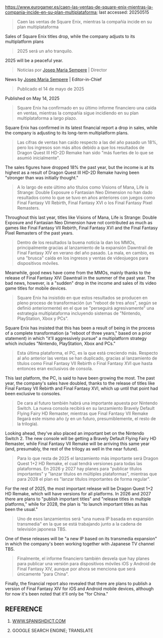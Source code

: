 https://www.eurogamer.es/caen-las-ventas-de-square-enix-mientras-la-compania-incide-en-su-plan-multiplataforma; last accessed: 20250515

> Caen las ventas de Square Enix, mientras la compañía incide en su plan multiplataforma

Sales of Square Enix titles drop, while the company adjusts to its multiplatform plans

> 2025 será un año tranquilo.

2025 will be a peaceful year.

> Noticias por [Josep Maria Sempere](https://www.eurogamer.es/authors/josep-maria-sempere) | Director

News by [Josep Maria Sempere](https://www.eurogamer.es/authors/josep-maria-sempere) | Editor-in-Chief

> Publicado el 14 de mayo de 2025

Published on May 14, 2025

> Square Enix ha confirmado en su último informe financiero una caída en ventas, mientras la compañía sigue incidiendo en su plan multiplataforma a largo plazo.

Square Enix has confirmed in its latest financial report a drop in sales, while the company is adjusting to its long-term multiplatform plans.

> Las cifras de ventas han caído respecto a las del año pasado un 18%, pero los ingresos son más altos debido a que los resultados de Dragon Quest III HD-2D Remake han sido "más fuertes de lo que se asumió inicialmente".

The sales figures have dropped 18% the past year, but the income is at its highest as a result of Dragon Quest III HD-2D Remake having been "stronger than was initially thought."

> A lo largo de este último año títulos como Visions of Mana, Life is Strange: Double Exposure o Fantasian Neo Dimension no han dado resultados como lo que se tuvo en años anteriores con juegos como Final Fantasy VII Rebirth, Final Fantasy XVI o los Final Fantasy Pixel Remasters.

Throughout this last year, titles like Visions of Mana, Life is Strange: Double Exposure and Fantasian Neo Dimension have not contributed as much as games like Final Fantasy VII Rebirth, Final Fantasy XVI and the Final Fantasy Pixel Remasters of the past years.

> Dentro de los resultados la buena noticia la dan los MMOs, principalmente gracias al lanzamiento de la expansión Dawntrail de Final Fantasy XIV en verano del año pasado. La mala, en cambio, es una "brusca" caída en los ingresos y ventas de videojuegos para dispositivos móviles.

Meanwhile, good news have come from the MMOs, mainly thanks to the release of Final Fantasy XIV: Dawntrail in the summer of the past year. The bad news, however, is a "sudden" drop in the income and sales of its video game titles for mobile devices.

> Square Enix ha insistido en que estos resultados se producen en pleno proceso de transformación (un "reboot de tres años", según se definió anteriormente) en el que se "perseguirá agresivamente" una estrategia multiplataforma incluyendo sistemas de "Nintendo, PlayStation, Xbox y PCs".

Square Enix has insisted that this has been a result of being in the process of a complete transformation (a "reboot of three years," based on a prior statement) in which "it'll aggressively pursue" a multiplatform strategy which includes "Nintendo, PlayStation, Xbox and PCs."

> Esta última plataforma, el PC, es la que está creciendo más. Respecto al año anterior las ventas se han duplicado, gracias al lanzamiento de títulos como Final Fantasy VII Rebirth o Final Fantasy XVI que hasta entonces eran exclusivos de consola.

This last platform, the PC, is said to have been growing the most. The past year, the company's sales have doubled, thanks to the release of titles like Final Fantasy VII Rebirth and Final Fantasy XVI, which up until that point had been exclusive to consoles.

> De cara al futuro también habrá una importante apuesta por Nintendo Switch. La nueva consola recibirá en su lanzamiento Bravely Default Flying Fairy HD Remaster, mientras que Final Fantasy VII Remake llegará este mismo año (y en un futuro, presumiblemente, el resto de la trilogía).

Looking ahead, they've also placed an important bet on the Nintendo Switch 2. The new console will be getting a Bravely Default Flying Fairy HD Remaster, while Final Fantasy VII Remake will be arriving this same year (and, presumably, the rest of the trilogy as well in the near future). 

> Para lo que resta de 2025 el lanzamiento más importante será Dragon Quest 1+2 HD Remake, el cual tendrá versiones para todas las plataformas. En 2026 y 2027 hay planes para "publicar títulos importantes" y "lanzar títulos en múltiples plataformas", mientras que para 2028 el plan es "lanzar títulos importantes de forma regular".

For the rest of 2025, the most important release will be Dragon Quest 1+2 HD Remake, which will have versions for all platforms. In 2026 and 2027 there are plans to "publish important titles" and "release titles in multiple platforms," while for 2028, the plan is "to launch important titles as has been the usual."

> Uno de esos lanzamientos será "una nueva IP basada en expansión transmedia" en la que se está trabajando junto a la cadena de televisión japonesa TBS.

One of these releases will be "a new IP based on its transmedia expansion" in which the company's been working together with Japanese TV channel TBS.

> Finalmente, el informe financiero también desvela que hay planes para publicar una versión para dispositivos móviles iOS y Android de Final Fantasy XIV, aunque por ahora se menciona que será únicamente "para China". 

Finally, the financial report also revealed that there are plans to publish a version of Final Fantasy XIV for iOS and Android mobile devices, although for now it's been noted that it'll only be "for China."

## REFERENCE

1) [WWW.SPANISHDICT.COM](https://www.spanishdict.com)

2) GOOGLE SEARCH ENGINE; TRANSLATE
